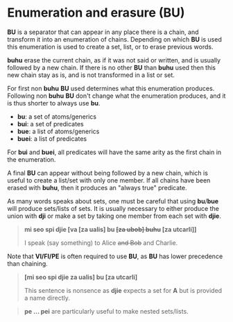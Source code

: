 # Enumeration and erasure (BU)

__BU__ is a separator that can appear in any place there is a chain, and
transform it into an enumeration of chains. Depending on which __BU__ is
used this enumeration is used to create a set, list, or to erase previous
words.

__buhu__ erase the current chain, as if it was not said or written, and is
usually followed by a new chain. If there is no other __BU__ than __buhu__
used then this new chain stay as is, and is not transformed in a list or set.

For first non __buhu__ __BU__ used determines what this enumeration produces.
Following non __buhu__ __BU__ don't change what the enumeration produces, and it
is thus shorter to always use __bu__.

- __bu__: a set of atoms/generics
- __bui__: a set of predicates
- __bue__: a list of atoms/generics
- __buei__: a list of predicates



For __bui__ and __buei__, all predicates will have the same arity as the first
chain in the enumeration.

A final __BU__ can appear without being followed by a new chain, which is useful
to create a list/set with only one member. If all chains have been erased with
__buhu__, then it produces an "always true" predicate.

As many words speaks about sets, one must be careful that using __bu__/__bue__
will produce sets/lists of sets. It is usually necessary to either produce
the union with __dji__ or make a set by taking one member from each set with
__djie__.

> __mi seo spi djie [va [za ualis] bu ~~[za ubob] buhu~~ [za utcarli]]__
>
> I speak (say something) to Alice ~~and Bob~~ and Charlie.

Note that __VI/FI/PE__ is often required to use __BU__, as __BU__ has
lower precedence than chaining.

> __[mi seo spi djie za ualis] bu [za utcarli]__
>
> This sentence is nonsence as __djie__ expects a set for __A__ but is provided
> a name directly.

> __pe ... pei__ are particularly useful to make nested sets/lists.